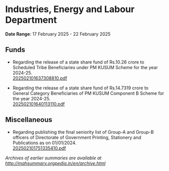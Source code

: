 # Industries, Energy and Labour Department

**Date Range**: 17 February 2025 - 22 February 2025


## Funds
- Regarding the release of a state share fund of Rs.10.26 crore to Scheduled Tribe Beneficiaries under PM KUSUM Scheme for the year 2024-25.\
  [202502101637308810.pdf](https://gr.maharashtra.gov.in/Site/Upload/Government%20Resolutions/English/202502101637308810.pdf)

- Regarding the release of a state share fund of Rs.14.7319 crore to General Category Beneficiaries of PM KUSUM Component B Scheme for the year 2024-25.\
  [202502101640113110.pdf](https://gr.maharashtra.gov.in/Site/Upload/Government%20Resolutions/English/202502101640113110.pdf)

## Miscellaneous
- Regarding publishing the final seniority list of Group-A and Group-B officers of Directorate of Government Printing, Stationery and Publications as on 01/01/2024.\
  [202502101751335410.pdf](https://gr.maharashtra.gov.in/Site/Upload/Government%20Resolutions/English/202502101751335410.pdf)


*Archives of earlier summaries are available at http://mahsummary.orgpedia.in/en/archive.html*